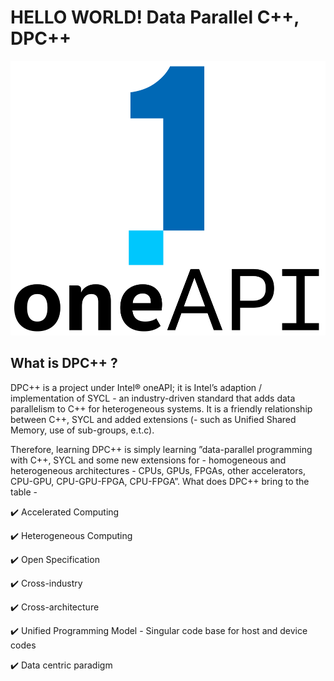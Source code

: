 # HELLO WORLD! Data Parallel C++, DPC++

![Image 1](https://github.com/olutosinbanjo/Hello_World_dpcpp/blob/e8b95f2ec7573242aca79443761ba0b1f8edb006/images/logo-oneapi-rwd.png)

## What is DPC++ ?

DPC++ is a project under Intel® oneAPI; it is Intel’s adaption / implementation of SYCL - an industry-driven standard that adds data parallelism to C++ for heterogeneous systems. It is a friendly relationship between C++, SYCL and added extensions (- such as Unified Shared Memory, use of sub-groups, e.t.c).

Therefore, learning DPC++ is simply learning ”data-parallel programming with C++, SYCL and some new extensions for - homogeneous and heterogeneous architectures - CPUs, GPUs, FPGAs, other accelerators, CPU-GPU, CPU-GPU-FPGA, CPU-FPGA”. What does DPC++ bring to the table - 

:heavy_check_mark: Accelerated Computing

:heavy_check_mark: Heterogeneous Computing

:heavy_check_mark: Open Specification

:heavy_check_mark: Cross-industry

:heavy_check_mark: Cross-architecture

:heavy_check_mark: Unified Programming Model - Singular code base for host and device codes

:heavy_check_mark: Data centric paradigm
